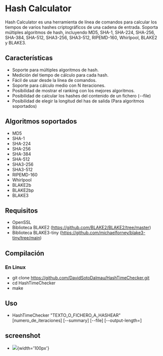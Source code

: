 # Hash Calculator

Hash Calculator es una herramienta de línea de comandos para calcular los tiempos de varios hashes criptográficos de una cadena de entrada. Soporta múltiples algoritmos de hash, incluyendo MD5, SHA-1, SHA-224, SHA-256, SHA-384, SHA-512, SHA3-256, SHA3-512, RIPEMD-160, Whirlpool, BLAKE2 y BLAKE3.

## Características

- Soporte para múltiples algoritmos de hash.
- Medición del tiempo de cálculo para cada hash.
- Fácil de usar desde la línea de comandos.
- Soporte para cálculo medio con N iteraciones.
- Posibilidad de mostrar el ranking con los mejores algoritmos.
- Posibilidad de calcular los hashes del contenido de un fichero (--file)
- Posibilidad de elegir la longitud del has de salida (Para algoritmos soportados)

## Algoritmos soportados

- MD5
- SHA-1
- SHA-224
- SHA-256
- SHA-384
- SHA-512
- SHA3-256
- SHA3-512
- RIPEMD-160
- Whirlpool
- BLAKE2b
- BLAKE2bp
- BLAKE3

## Requisitos

- OpenSSL
- Biblioteca BLAKE2 (https://github.com/BLAKE2/BLAKE2/tree/master)
- Biblioteca BLAKE3-tiny (https://github.com/michaelforney/blake3-tiny/tree/main) 

## Compilación

### En Linux

- git clone https://github.com/DavidSotoDalmau/HashTimeChecker.git 
- cd HashTimeChecker
- make

## Uso

- HashTimeChecker "TEXTO_O_FICHERO_A_HASHEAR" [numero_de_iteraciones] [--summary] [--file] [--output-length=<value>]

## screenshot

- ![](https://github.com/DavidSotoDalmau/HashTimeChecker/blob/main/HashTimeChecker.png){width='100px'}
